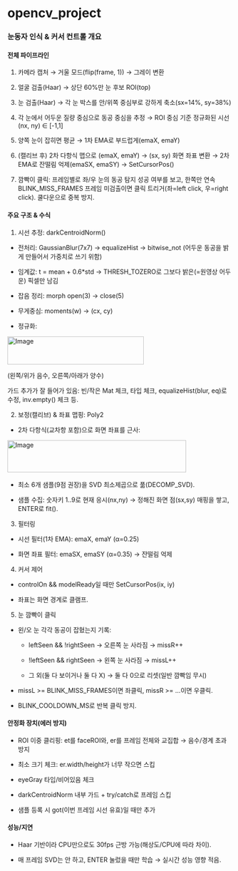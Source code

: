 # opencv_project

### 눈동자 인식 & 커서 컨트롤 개요

#### 전체 파이프라인

1. 카메라 캡처 → 거울 모드(flip(frame, 1)) → 그레이 변환

2. 얼굴 검출(Haar) → 상단 60%만 눈 후보 ROI(top)

3. 눈 검출(Haar) → 각 눈 박스를 안/위쪽 중심부로 강하게 축소(sx=14%, sy=38%)

4. 각 눈에서 어두운 질량 중심으로 동공 중심을 추정 → ROI 중심 기준 정규화된 시선 (nx, ny) ∈ [-1,1]

5. 양쪽 눈이 잡히면 평균 → 1차 EMA로 부드럽게(emaX, emaY)

6. (캘리브 후) 2차 다항식 맵으로 (emaX, emaY) → (sx, sy) 화면 좌표 변환 → 2차 EMA로 잔떨림 억제(emaSX, emaSY) → SetCursorPos()

7. 깜빡이 클릭: 프레임별로 좌/우 눈의 동공 탐지 성공 여부를 보고, 한쪽만 연속 BLINK_MISS_FRAMES 프레임 미검출이면 클릭 트리거(좌=left click, 우=right click). 쿨다운으로 중복 방지.

#### 주요 구조 & 수식
1) 시선 추정: darkCentroidNorm()

- 전처리: GaussianBlur(7x7) → equalizeHist → bitwise_not
  (어두운 동공을 밝게 만들어서 가중치로 쓰기 위함)

- 임계값: t = mean + 0.6*std → THRESH_TOZERO로 그보다 밝은(=원영상 어두운) 픽셀만 남김

- 잡음 정리: morph open(3) → close(5)

- 무게중심: moments(w) → (cx, cy)

- 정규화:

<img width="306" height="63" alt="Image" src="https://github.com/user-attachments/assets/de27235a-e476-42d0-97b3-cd74e5c609cc" />

(왼쪽/위가 음수, 오른쪽/아래가 양수)

가드 추가가 잘 들어가 있음: 빈/작은 Mat 체크, 타입 체크, equalizeHist(blur, eq)로 수정, inv.empty() 체크 등.

2) 보정(캘리브) & 좌표 맵핑: Poly2

- 2차 다항식(교차항 포함)으로 화면 좌표를 근사:

<img width="401" height="72" alt="Image" src="https://github.com/user-attachments/assets/fe1d9dad-d593-4b71-8624-d4eaff4fbece" />​


- 최소 6개 샘플(9점 권장)을 SVD 최소제곱으로 풂(DECOMP_SVD).

- 샘플 수집: 숫자키 1..9로 현재 응시(nx,ny) → 정해진 화면 점(sx,sy) 매핑을 쌓고, ENTER로 fit().

3) 필터링

- 시선 필터(1차 EMA): emaX, emaY (α=0.25)

- 화면 좌표 필터: emaSX, emaSY (α=0.35) → 잔떨림 억제

4) 커서 제어

- controlOn && modelReady일 때만 SetCursorPos(ix, iy)

- 좌표는 화면 경계로 클램프.

5) 눈 깜빡이 클릭

- 왼/오 눈 각각 동공이 잡혔는지 기록:

  - leftSeen && !rightSeen → 오른쪽 눈 사라짐 → missR++

  - !leftSeen && rightSeen → 왼쪽 눈 사라짐 → missL++

  - 그 외(둘 다 보이거나 둘 다 X) → 둘 다 0으로 리셋(일반 깜빡임 무시)

- missL >= BLINK_MISS_FRAMES이면 좌클릭, missR >= ...이면 우클릭.

- BLINK_COOLDOWN_MS로 반복 클릭 방지.

#### 안정화 장치(에러 방지)

- ROI 이중 클리핑: et를 faceROI와, er를 프레임 전체와 교집합 → 음수/경계 초과 방지

- 최소 크기 체크: er.width/height가 너무 작으면 스킵

- eyeGray 타입/비어있음 체크

- darkCentroidNorm 내부 가드 + try/catch로 프레임 스킵

- 샘플 등록 시 got(이번 프레임 시선 유효)일 때만 추가

#### 성능/지연

- Haar 기반이라 CPU만으로도 30fps 근방 가능(해상도/CPU에 따라 차이).

- 매 프레임 SVD는 안 하고, ENTER 눌렀을 때만 학습 → 실시간 성능 영향 적음.
